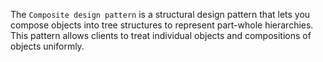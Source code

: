 The `Composite design pattern` is a structural design pattern that lets you compose objects into tree structures to represent part-whole hierarchies. This pattern allows clients to treat individual objects and compositions of objects uniformly.

